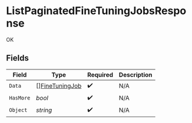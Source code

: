 # ListPaginatedFineTuningJobsResponse

OK


## Fields

| Field                                                   | Type                                                    | Required                                                | Description                                             |
| ------------------------------------------------------- | ------------------------------------------------------- | ------------------------------------------------------- | ------------------------------------------------------- |
| `Data`                                                  | [][FineTuningJob](../../models/shared/finetuningjob.md) | :heavy_check_mark:                                      | N/A                                                     |
| `HasMore`                                               | *bool*                                                  | :heavy_check_mark:                                      | N/A                                                     |
| `Object`                                                | *string*                                                | :heavy_check_mark:                                      | N/A                                                     |